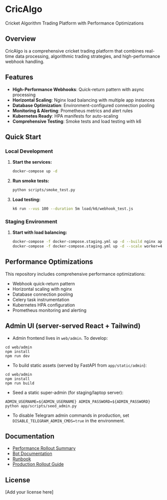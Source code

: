 # CricAlgo

Cricket Algorithm Trading Platform with Performance Optimizations

## Overview

CricAlgo is a comprehensive cricket trading platform that combines real-time data processing, algorithmic trading strategies, and high-performance webhook handling.

## Features

- **High-Performance Webhooks**: Quick-return pattern with async processing
- **Horizontal Scaling**: Nginx load balancing with multiple app instances
- **Database Optimization**: Environment-configured connection pooling
- **Monitoring & Alerting**: Prometheus metrics and alert rules
- **Kubernetes Ready**: HPA manifests for auto-scaling
- **Comprehensive Testing**: Smoke tests and load testing with k6

## Quick Start

### Local Development

1. **Start the services:**
   ```bash
   docker-compose up -d
   ```

2. **Run smoke tests:**
   ```bash
   python scripts/smoke_test.py
   ```

3. **Load testing:**
   ```bash
   k6 run --vus 100 --duration 5m load/k6/webhook_test.js
   ```

### Staging Environment

1. **Start with load balancing:**
   ```bash
   docker-compose -f docker-compose.staging.yml up -d --build nginx app1 app2 app3
   docker-compose -f docker-compose.staging.yml up -d --scale worker=4
   ```

## Performance Optimizations

This repository includes comprehensive performance optimizations:

- Webhook quick-return pattern
- Horizontal scaling with nginx
- Database connection pooling
- Celery task instrumentation
- Kubernetes HPA configuration
- Prometheus monitoring and alerting

## Admin UI (server-served React + Tailwind)

- Admin frontend lives in `web/admin`. To develop:
```
cd web/admin
npm install
npm run dev
```
- To build static assets (served by FastAPI from `app/static/admin`):
```
cd web/admin
npm install
npm run build
```
- Seed a static super-admin (for staging/laptop server):
```
ADMIN_USERNAME=${ADMIN_USERNAME} ADMIN_PASSWORD=${ADMIN_PASSWORD} python app/scripts/seed_admin.py
```
- To disable Telegram admin commands in production, set `DISABLE_TELEGRAM_ADMIN_CMDS=true` in the environment.

## Documentation

- [Performance Rollout Summary](PERFORMANCE_ROLLOUT_SUMMARY.md)
- [Bot Documentation](docs/bot.md)
- [Runbook](docs/runbook.md)
- [Production Rollout Guide](docs/runbook_prod_rollout.md)

## License

[Add your license here]